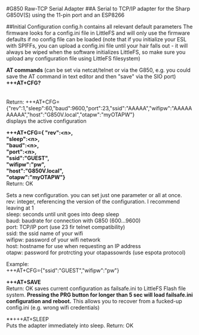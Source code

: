 #G850 Raw-TCP Serial Adapter
##A Serial to TCP/IP adapter for the Sharp G850V(S) using the 11-pin port and an ESP8266

##Initial Configuration
config.h contains all relevant default parameters 
The firmware looks for a config.ini file in LittleFS and will only use the firmware defaults if no config file can be loaded
(note that if you initialize your ESL with SPIFFs, you can upload a config.ini file until your hair falls out - it will always be wiped when the software initializes LittleFS, so make sure you upload any configuration file using LittleFS filesystem)




**AT commands**  (can be set via netcat/telnet or via the G850, e.g. you could save the AT command in text editor and then "save" via the SIO port)<br>
**+++AT+CFG?**<br><BR>   
Return: +++AT+CFG={"rev":1,"sleep":60,"baud":9600,"port":23,"ssid":"AAAAA","wifipw":"AAAAAAAAAA","host":"G850V.local","otapw":"myOTAPW"}<br> 
displays the active configuration<br>



**+++AT+CFG={ "rev":\<n>,<br>
            "sleep":\<n>,<br>
            "baud":\<n>,<br>
            "port":\<n>,<br>
            "ssid":"GUEST",<br>
            "wifipw":"pw",<br>
            "host":"G850V.local",<br>
            "otapw":"myOTAPW"} <br>**
Return: OK

Sets a new configuration. you can set just one parameter or all at once.<br>
rev: integer, referencing the version of the configuration. I recommend leaving at 1<br>
sleep: seconds until unit goes into deep sleep<br>
baud: baudrate for connection with G850 (600...9600)<br>
port: TCP/IP port (use 23 fir telnet compatibility)<br>
ssid: the ssid name of your wifi<br>
wifipw: password of your wifi network<br>
host: hostname for use when requesting an IP address<br> 
otapw: password for protrcting your otapassowrds (use espota protocol)<br>


Example:<br>
+++AT+CFG={"ssid":"GUEST","wifipw":"pw"}<br>

**+++AT+SAVE**<br>
Return: OK
saves current configuration as failsafe.ini to LittleFS Flash file system.
**Pressing the PRG button for longer than 5 sec will load failsafe.ini configuration and reboot.**
This allows you to recover from a fucked-up config.ini (e.g. wrong wifi credentials)


**+++AT+SLEEP<BR>
Puts the adapter immediately into sleep.
Return: OK








